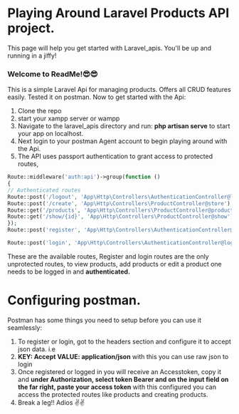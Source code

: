 # Playing Around Laravel Products API project.

This page will help you get started with Laravel_apis. You'll be up and running in a jiffy!

### **Welcome to ReadMe!😎😎**

This is a simple Laravel Api for managing products. Offers all CRUD features easily. Tested it on postman. Now to get started with the Api:

1. Clone the repo
2. start your xampp server or wampp
3. Navigate to the laravel_apis directory and run: **php artisan serve** to start your app on localhost.
4. Next login to your postman Agent account to begin playing around with the Api.
5. The API uses passport authentication to grant access to protected routes,

```php
Route::middleware('auth:api')->group(function () 
{
// Authenticated routes 
Route::post('/logout', 'App\Http\Controllers\AuthenticationController@logout');
Route::post('/create', 'App\Http\Controllers\ProductController@store'); 
Route::get('/products', 'App\Http\Controllers\ProductController@products'); 
Route::get('/show/{id}', 'App\Http\Controllers\ProductController@show'); 
});
Route::post('register', 'App\Http\Controllers\AuthenticationController@register')->name('register'); 

Route::post('login', 'App\Http\Controllers\AuthenticationController@login')->name('login');
```

These are the available routes, Register and login routes are the only unprotected routes, to view products, add products or edit a product one needs to be logged in and **authenticated.**

# Configuring postman.

Postman has some things you need to setup before you can use it seamlessly:

1. To register or login, got to the headers section and configure it to accept json data. i.e
2. **KEY: Accept VALUE: application/json** with this you can use raw json to login
3. Once registered or logged in you will receive an Accesstoken, copy it and **under Authorization, select token Bearer and on the input field on the far right, paste your access token** with this configured you can access the protected routes like products and creating products.
4. Break a leg!! Adios ✌️✌️